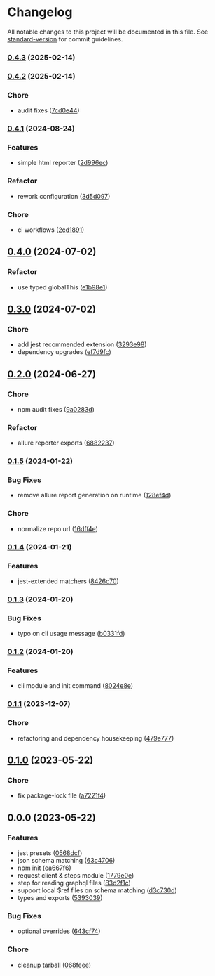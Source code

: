 # Changelog

All notable changes to this project will be documented in this file. See [standard-version](https://github.com/conventional-changelog/standard-version) for commit guidelines.

### [0.4.3](https://github.com/iamkenos/iris/compare/v0.4.2...v0.4.3) (2025-02-14)

### [0.4.2](https://github.com/iamkenos/iris/compare/v0.4.1...v0.4.2) (2025-02-14)


### Chore

* audit fixes ([7cd0e44](https://github.com/iamkenos/iris/commit/7cd0e448041328d018eaeb0686a19f645abf8325))

### [0.4.1](https://github.com/iamkenos/iris/compare/v0.4.0...v0.4.1) (2024-08-24)


### Features

* simple html reporter ([2d996ec](https://github.com/iamkenos/iris/commit/2d996ec80412d574e90a89adbe78cc9063e0fa62))


### Refactor

* rework configuration ([3d5d097](https://github.com/iamkenos/iris/commit/3d5d0971b7672fc8bc0d7ae69b257cea59dddfda))


### Chore

* ci workflows ([2cd1891](https://github.com/iamkenos/iris/commit/2cd18910a77ac59dc0e700840cd7da5eddc38b8f))

## [0.4.0](https://github.com/iamkenos/iris/compare/v0.3.0...v0.4.0) (2024-07-02)


### Refactor

* use typed globalThis ([e1b98e1](https://github.com/iamkenos/iris/commit/e1b98e1c5ed59b326c727897e47fba39b5627222))

## [0.3.0](https://github.com/iamkenos/iris/compare/v0.2.0...v0.3.0) (2024-07-02)


### Chore

* add jest recommended extension ([3293e98](https://github.com/iamkenos/iris/commit/3293e98e39771a0d29ebc71c76743b0fe834e90e))
* dependency upgrades ([ef7d9fc](https://github.com/iamkenos/iris/commit/ef7d9fc8f6310ae3fc394b2c059d373a417bcce7))

## [0.2.0](https://github.com/iamkenos/iris/compare/v0.1.5...v0.2.0) (2024-06-27)


### Chore

* npm audit fixes ([9a0283d](https://github.com/iamkenos/iris/commit/9a0283d98d948c50414a671bea26a912fc3235fa))


### Refactor

* allure reporter exports ([6882237](https://github.com/iamkenos/iris/commit/688223780f06a436709098390bead188f4af0aa3))

### [0.1.5](https://github.com/iamkenos/iris/compare/v0.1.4...v0.1.5) (2024-01-22)


### Bug Fixes

* remove allure report generation on runtime ([128ef4d](https://github.com/iamkenos/iris/commit/128ef4d8b4d854b65bd768d5446268e583d74bf9))


### Chore

* normalize repo url ([16dff4e](https://github.com/iamkenos/iris/commit/16dff4e80adb221d81253da988f24ad6694d0ef6))

### [0.1.4](https://github.com/iamkenos/iris/compare/v0.1.3...v0.1.4) (2024-01-21)


### Features

* jest-extended matchers ([8426c70](https://github.com/iamkenos/iris/commit/8426c70069e3bed29f5df78c109f8ee0c5606982))

### [0.1.3](https://github.com/iamkenos/iris/compare/v0.1.2...v0.1.3) (2024-01-20)


### Bug Fixes

* typo on cli usage message ([b0331fd](https://github.com/iamkenos/iris/commit/b0331fda8f3d324a8fd496afdeac9f02943368a9))

### [0.1.2](https://github.com/iamkenos/iris/compare/v0.1.1...v0.1.2) (2024-01-20)


### Features

* cli module and init command ([8024e8e](https://github.com/iamkenos/iris/commit/8024e8e70cc6f328a39f9b1fea910a1e30a5b78c))

### [0.1.1](https://github.com/iamkenos/iris/compare/v0.1.0...v0.1.1) (2023-12-07)


### Chore

* refactoring and dependency housekeeping ([479e777](https://github.com/iamkenos/iris/commit/479e777ae49b8aeb1c222a21c9dc8dce967e4248))

## [0.1.0](https://github.com/iamkenos/iris/compare/v0.0.0...v0.1.0) (2023-05-22)


### Chore

* fix package-lock file ([a7221f4](https://github.com/iamkenos/iris/commit/a7221f4f0ef536ae0baafd476fb4133fe1db2a74))

## 0.0.0 (2023-05-22)


### Features

* jest presets ([0568dcf](https://github.com/iamkenos/iris/commit/0568dcf348bb5a530045425484ff9df235febad6))
* json schema matching ([63c4706](https://github.com/iamkenos/iris/commit/63c47060ffae374db80ccf831115ae32377daa83))
* npm init ([ea667f6](https://github.com/iamkenos/iris/commit/ea667f67e88dfc1a2e5c0770456fdec557f105ae))
* request client & steps module ([1779e0e](https://github.com/iamkenos/iris/commit/1779e0ee525f538ee8eb32a54af3255cd0cc973d))
* step for reading graphql files ([83d2f1c](https://github.com/iamkenos/iris/commit/83d2f1ceaa3035f7c58ed0ac06d9be68668c6475))
* support local $ref files on schema matching ([d3c730d](https://github.com/iamkenos/iris/commit/d3c730d106fdc0b5e83213f936e72812538cf352))
* types and exports ([5393039](https://github.com/iamkenos/iris/commit/5393039afa10edf807fafaca34bd7146809c6e49))


### Bug Fixes

* optional overrides ([643cf74](https://github.com/iamkenos/iris/commit/643cf74a437d2c54e1295260b3ff14561bf3bd69))


### Chore

* cleanup tarball ([068feee](https://github.com/iamkenos/iris/commit/068feee6a00cea3fe8a1bfd33b5e5ee8f7fc3c5a))
